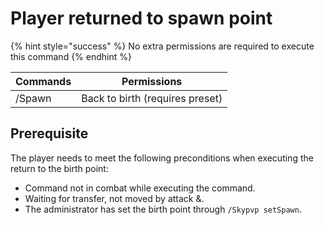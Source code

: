 # Player returned to spawn point

{% hint style="success" %}
No extra permissions are required to execute this command
{% endhint %}

| Commands | Permissions                     |
| -------- | ------------------------------- |
| /Spawn   | Back to birth (requires preset) |

## Prerequisite

The player needs to meet the following preconditions when executing the return to the birth point:

* Command not in combat while executing the command.
* Waiting for transfer, not moved by attack &.
* The administrator has set the birth point through `/Skypvp setSpawn`.
